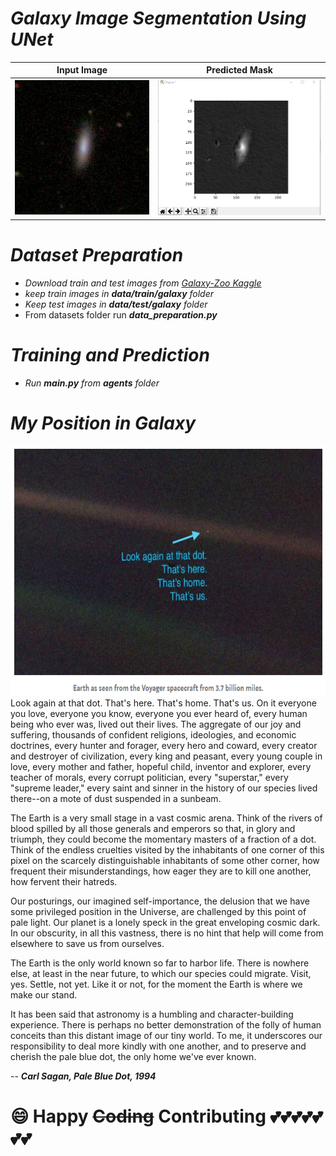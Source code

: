 
# ***Galaxy Image Segmentation Using UNet***
 |   Input Image                                                  | Predicted Mask   |
 |----------------------------------------------------|------------------------------|
 |<img src="https://github.com/forhadsidhu/Galaxy_Segmentation_UNet_Pytorch/blob/master/agents/test_image.jpg" width="250">|  <img src="https://github.com/forhadsidhu/Galaxy_Segmentation_UNet_Pytorch/blob/master/agents/result_mask.png" width="300"> | 
 
 # ***Dataset Preparation***
  - *Download train and test images from [Galaxy-Zoo Kaggle](https://www.kaggle.com/c/galaxy-zoo-the-galaxy-challenge)*
  - *keep train images in ***data/train/galaxy*** folder*
  - *Keep test images in ***data/test/galaxy*** folder*
  - From datasets folder run ***data_preparation.py*** 
  
  # ***Training and Prediction***
   - *Run ***main.py*** from ***agents*** folder*
  
# ***My Position in Galaxy***
<img src="https://github.com/forhadsidhu/Galaxy_Segmentation_UNet_Pytorch/blob/master/plae_blue.PNG" height="400" width="800">
Look again at that dot. That's here. That's home. That's us. On it everyone you love, everyone you know, everyone you ever heard of, every human being who ever was, lived out their lives. The aggregate of our joy and suffering, thousands of confident religions, ideologies, and economic doctrines, every hunter and forager, every hero and coward, every creator and destroyer of civilization, every king and peasant, every young couple in love, every mother and father, hopeful child, inventor and explorer, every teacher of morals, every corrupt politician, every "superstar," every "supreme leader," every saint and sinner in the history of our species lived there--on a mote of dust suspended in a sunbeam.

The Earth is a very small stage in a vast cosmic arena. Think of the rivers of blood spilled by all those generals and emperors so that, in glory and triumph, they could become the momentary masters of a fraction of a dot. Think of the endless cruelties visited by the inhabitants of one corner of this pixel on the scarcely distinguishable inhabitants of some other corner, how frequent their misunderstandings, how eager they are to kill one another, how fervent their hatreds.

Our posturings, our imagined self-importance, the delusion that we have some privileged position in the Universe, are challenged by this point of pale light. Our planet is a lonely speck in the great enveloping cosmic dark. In our obscurity, in all this vastness, there is no hint that help will come from elsewhere to save us from ourselves.

The Earth is the only world known so far to harbor life. There is nowhere else, at least in the near future, to which our species could migrate. Visit, yes. Settle, not yet. Like it or not, for the moment the Earth is where we make our stand.

It has been said that astronomy is a humbling and character-building experience. There is perhaps no better demonstration of the folly of human conceits than this distant image of our tiny world. To me, it underscores our responsibility to deal more kindly with one another, and to preserve and cherish the pale blue dot, the only home we've ever known.

-- ***Carl Sagan, Pale Blue Dot, 1994***



  # :smile: Happy ~~Coding~~ Contributing :two_hearts::two_hearts::two_hearts::two_hearts::two_hearts::two_hearts::two_hearts:
